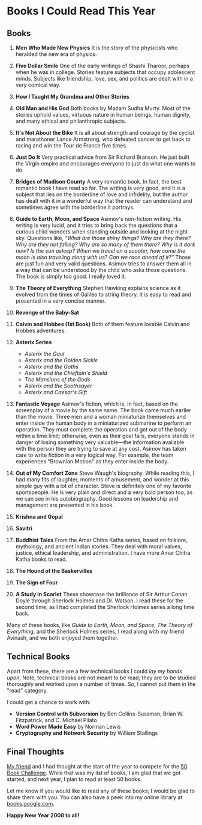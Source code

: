 # Books I Could Read This Year

## Books

1. **Men Who Made New Physics**
    It is the story of the physicists who heralded the new era of physics.

2. **Five Dollar Smile**
    One of the early writings of Shashi Tharoor, perhaps when he was in college. Stories feature subjects that occupy adolescent minds. Subjects like friendship, love, sex, and politics are dealt with in a very comical way.

3. **How I Taught My Grandma and Other Stories**

4. **Old Man and His God**
    Both books by Madam Sudha Murty. Most of the stories uphold values, virtuous nature in human beings, human dignity, and many ethical and philanthropic subjects.

5. **It's Not About the Bike**
    It is all about strength and courage by the cyclist and marathoner Lance Armstrong, who defeated cancer to get back to racing and win the Tour de France five times.

6. **Just Do It**
    Very practical advice from Sir Richard Branson. He just built the Virgin empire and encourages everyone to just do what one wants to do.

7. **Bridges of Madison County**
    A very romantic book. In fact, the best romantic book I have read so far. The writing is very good, and it is a subject that lies on the borderline of love and infidelity, but the author has dealt with it in a wonderful way that the reader can understand and sometimes agree with the borderline it portrays.

8. **Guide to Earth, Moon, and Space**
    Asimov's non-fiction writing. His writing is very lucid, and it tries to bring back the questions that a curious child wonders when standing outside and looking at the night sky. Questions like, *"What are those shiny things? Why are they there? Why are they not falling? Why are so many of them there? Why is it dark now? Is the sun asleep? When we travel on a scooter, how come the moon is also traveling along with us? Can we race ahead of it?"* Those are just fun and very valid questions. Asimov tries to answer them all in a way that can be understood by the child who asks those questions. The book is simply too good. I really loved it.

9. **The Theory of Everything**
    Stephen Hawking explains science as it evolved from the times of Galileo to string theory. It is easy to read and presented in a very concise manner.

10. **Revenge of the Baby-Sat**

11. **Calvin and Hobbes (1st Book)**
     Both of them feature lovable Calvin and Hobbes adventures.

12. **Asterix Series**
     - *Asterix the Gaul*
     - *Asterix and the Golden Sickle*
     - *Asterix and the Goths*
     - *Asterix and the Chieftain's Shield*
     - *The Mansions of the Gods*
     - *Asterix and the Soothsayer*
     - *Asterix and Caesar's Gift*

13. **Fantastic Voyage**
     Asimov's fiction, which is, in fact, based on the screenplay of a movie by the same name. The book came much earlier than the movie. Three men and a woman miniaturize themselves and enter inside the human body in a miniaturized submarine to perform an operation. They must complete the operation and get out of the body within a time limit; otherwise, even as their goal fails, everyone stands in danger of losing something very valuable—the information available with the person they are trying to save at any cost.
     Asimov has taken care to write fiction in a very logical way. For example, the team experiences "Brownian Motion" as they enter inside the body.

14. **Out of My Comfort Zone**
     Steve Waugh's biography. While reading this, I had many fits of laughter, moments of amusement, and wonder at this simple guy with a lot of character. Steve is definitely one of my favorite sportspeople. He is very plain and direct and a very bold person too, as we can see in his autobiography. Good lessons on leadership and management are presented in his book.

15. **Krishna and Gopal**

16. **Savitri**

17. **Buddhist Tales**
     From the Amar Chitra Katha series, based on folklore, mythology, and ancient Indian stories. They deal with moral values, justice, ethical leadership, and administration.
     I have more Amar Chitra Katha books to read.

18. **The Hound of the Baskervilles**

19. **The Sign of Four**

20. **A Study in Scarlet**
     These showcase the brilliance of Sir Arthur Conan Doyle through Sherlock Holmes and Dr. Watson. I read these for the second time, as I had completed the Sherlock Holmes series a long time back.

Many of these books, like *Guide to Earth, Moon, and Space*, *The Theory of Everything*, and the Sherlock Holmes series, I read along with my friend Avinash, and we both enjoyed them together.

## Technical Books

Apart from these, there are a few technical books I could *lay my hands upon*. Note, technical books are not meant to be read; they are to be studied thoroughly and worked upon a number of times. So, I cannot put them in the "read" category.

I could get a chance to work with:
- **Version Control with Subversion** by Ben Collins-Sussman, Brian W. Fitzpatrick, and C. Michael Pilato
- **Word Power Made Easy** by Norman Lewis
- **Cryptography and Network Security** by William Stallings

## Final Thoughts

[My friend](http://aarthimuralidharan.blogspot.com) and I had thought at the start of the year to compete for the [50 Book Challenge](http://www.livejournal.com/community/50bookchallenge). While that was my list of books, I am glad that we got started, and next year, I plan to read at least 50 books.

Let me know if you would like to read any of these books; I would be glad to share them with you. You can also have a peek into my online library at [books.google.com](http://books.google.co.in/books?as_list=BDQiZH8QQiLL-oPzi3N_xARoUPZY8CAHGfBKJvMKvuOm5YfglkA8).

**Happy New Year 2008 to all!**
